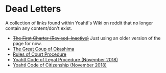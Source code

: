 # Dead Letters

A collection of links found within Yoahtl's Wiki on reddit that no longer contain any content/don't exist.

- ~~[The First Charter (Revised, Inactive)](https://www.reddit.com/r/CivYoahtl/wiki/council/charter/first_charter/)~~ Just using an older version of the page for now.
- [The Great Coup of Okashima](https://www.reddit.com/r/CivYoahtl/wiki/laws#wiki_.287rnh.29_the_great_coup_of_okashima=)
- [Rules of Court Procedure](https://drive.google.com/file/d/1cYiYVHAeP6hj3DMdXAwflmoOcXhn4b2Z/view)
- [Yoahtl Code of Legal Procedure (November 2018)](https://drive.google.com/file/d/1QG9S1R37BithG-OhaGge_kU04sEe6f_z/view)
- [Yoahtl Code of Citizenship (November 2018)](https://drive.google.com/file/d/1E6hlr2OaClAl2OwWFc1-rmvEqcCqIvcR/view)
